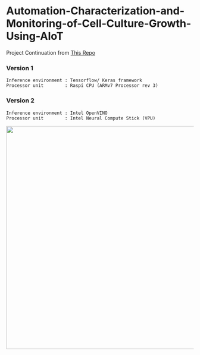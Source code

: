 # Automation-Characterization-and-Monitoring-of-Cell-Culture-Growth-Using-AIoT
Project Continuation from [This Repo](https://github.com/Fyzie/Autonomous-Cell-Counting-and-Handling)
### Version 1
```
Inference environment : Tensorflow/ Keras framework   
Processor unit        : Raspi CPU (ARMv7 Processor rev 3)
```

### Version 2
```
Inference environment : Intel OpenVINO   
Processor unit        : Intel Neural Compute Stick (VPU)
```
<img src="https://user-images.githubusercontent.com/76240694/200306093-427eb8bd-43b6-4e2d-aa3d-1f17e04d9063.png" width="600">
